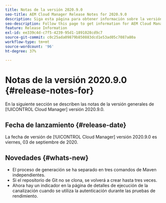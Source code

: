 ```yaml
---
title: Notas de la versión 2020.9.0
seo-title: AEM Cloud Manager Release Notes for 2020.9.0
description: Siga esta página para obtener información sobre la versión 2020.9.0 de Cloud Manager
seo-description: Follow this page to get information for AEM Cloud Manager Release 2020.9.0
feature: Release Information
exl-id: ee339c4d-c7f5-4239-95d1-1891028cd9c7
source-git-commit: c0c25ada09879b850883dcd1e53ad05c7087a80a
workflow-type: tm+mt
source-wordcount: '96'
ht-degree: 37%

---
```


# Notas de la versión 2020.9.0 {#release-notes-for}

En la siguiente sección se describen las notas de la versión generales de [!UICONTROL Cloud Manager] versión 2020.9.0.

## Fecha de lanzamiento {#release-date}

La fecha de versión de [!UICONTROL Cloud Manager] versión 2020.9.0 es viernes, 03 de septiembre de 2020.

## Novedades {#whats-new}

* El proceso de generación se ha separado en tres comandos de Maven independientes.
* Si el repositorio de Git no se clona, se volverá a crear hasta tres veces.
* Ahora hay un indicador en la página de detalles de ejecución de la canalización cuando se utiliza la autenticación durante las pruebas de rendimiento.
